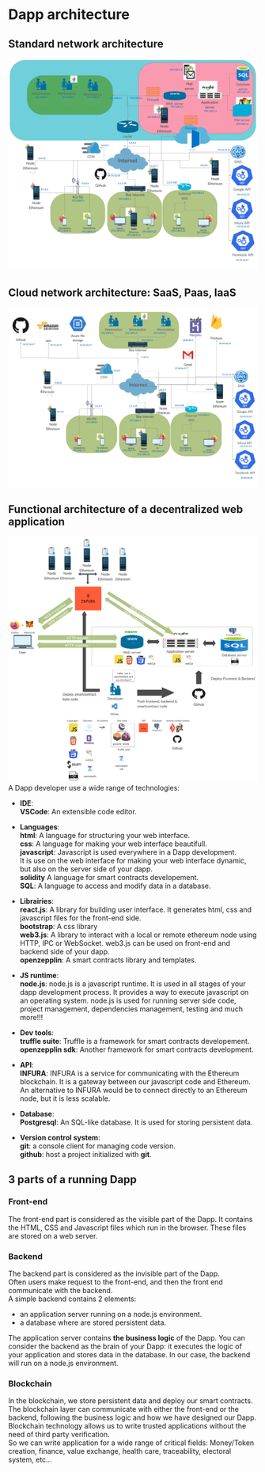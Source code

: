 # Dapp architecture

## Standard network architecture

![Standard network architecture](../res/standard-network-architecture.png)

## Cloud network architecture: SaaS, Paas, IaaS

![Cloud network architecture](../res/cloud-network-architecture.png)

## Functional architecture of a decentralized web application

![Functional dapp architecture](../res/functional-dapp-architecture.png)
A Dapp developer use a wide range of technologies:

- **IDE**:  
  **VSCode**: An extensible code editor.

- **Languages**:  
  **html**: A language for structuring your web interface.  
  **css**: A language for making your web interface beautifull.  
  **javascript**: Javascript is used everywhere in a Dapp development.  
  It is use on the web interface for making your web interface dynamic, but also on the server side of your dapp.  
  **solidity** A language for smart contracts developement.  
  **SQL**: A language to access and modify data in a database.

- **Librairies**:  
  **react.js**: A library for building user interface. It generates html, css and javascript files for the front-end side.  
  **bootstrap**: A css library  
  **web3.js**: A library to interact with a local or remote ethereum node using HTTP, IPC or WebSocket. web3.js can be used on front-end and backend side of your dapp.  
  **openzepplin**: A smart contracts library and templates.

- **JS runtime**:  
  **node.js**: node.js is a javascript runtime. It is used in all stages of your dapp development process. It provides a way to execute javascript on an operating system.
  node.js is used for running server side code, project management, dependencies management, testing and much more!!!

- **Dev tools**:  
  **truffle suite**: Truffle is a framework for smart contracts developement.  
  **openzepplin sdk**: Another framework for smart contracts development.

- **API**:  
  **INFURA**: INFURA is a service for communicating with the Ethereum blockchain.
  It is a gateway between our javascript code and Ethereum.
  An alternative to INFURA would be to connect directly to an Ethereum node, but it is less scalable.

- **Database**:  
  **Postgresql**: An SQL-like database. It is used for storing persistent data.

- **Version control system**:  
  **git**: a console client for managing code version.  
  **github**: host a project initialized with **git**.

## 3 parts of a running Dapp

### Front-end

The front-end part is considered as the visible part of the Dapp.
It contains the HTML, CSS and Javascript files which run in the browser.
These files are stored on a web server.

### Backend

The backend part is considered as the invisible part of the Dapp.  
Often users make request to the front-end, and then the front end communicate with the backend.  
A simple backend contains 2 elements:

- an application server running on a node.js environment.
- a database where are stored persistent data.

The application server contains **the business logic** of the Dapp.
You can consider the backend as the brain of your Dapp: it executes the logic of your application and stores data in the database.
In our case, the backend will run on a node.js environment.

### Blockchain

In the blockchain, we store persistent data and deploy our smart contracts.  
The blockchain layer can communicate with either the front-end or the backend, following the business logic and how we have designed our Dapp.  
Blockchain technology allows us to write trusted applications without the need of third party verification.  
So we can write application for a wide range of critical fields: Money/Token creation, finance, value exchange, health care, traceability, electoral system, etc...
